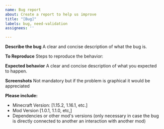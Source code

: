 ```yaml
---
name: Bug report
about: Create a report to help us improve
title: "[Bug]"
labels: bug, need-validation
assignees: ''

---
```


**Describe the bug**
A clear and concise description of what the bug is.

**To Reproduce**
Steps to reproduce the behavior:

**Expected behavior**
A clear and concise description of what you expected to happen.

**Screenshots**
Not mandatory but if the problem is graphical it would be appreciated

**Please include:**
 - Minecraft Version: [1.15.2, 1.16.1, etc.]
 - Mod Version [1.0.1, 1.1.0, etc,]
 - Dependencies or other mod's versions (only necessary in case the bug is directly connected to another an interaction with another mod)
